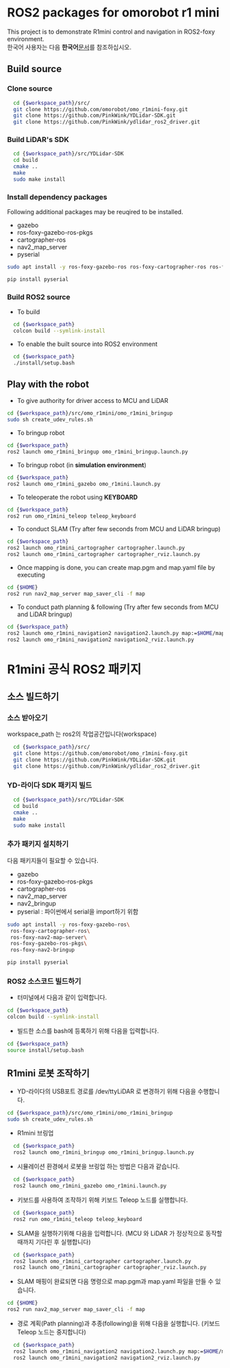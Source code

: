 # ROS2 packages for omorobot r1 mini

This project is to demonstrate R1mini control and navigation in ROS2-foxy environment.  
한국어 사용자는 다음 **한국어**[문서](README_KR.md)를 참조하십시오.  

## Build source

### Clone source

```bash
  cd {$workspace_path}/src/
  git clone https://github.com/omorobot/omo_r1mini-foxy.git
  git clone https://github.com/PinkWink/YDLidar-SDK.git
  git clone https://github.com/PinkWink/ydlidar_ros2_driver.git
```

### Build LiDAR's SDK

```bash
  cd {$workspace_path}/src/YDLidar-SDK
  cd build
  cmake ..
  make
  sudo make install
```

### Install dependency packages

Following additional packages may be reuqired to be installed.  
- gazebo 
- ros-foxy-gazebo-ros-pkgs
- cartographer-ros  
- nav2_map_server
- pyserial

```bash
sudo apt install -y ros-foxy-gazebo-ros ros-foxy-cartographer-ros ros-foxy-nav2-map-server ros-foxy-gazebo-ros-pkgs

pip install pyserial
```

### Build ROS2 source

- To build

```bash
  cd {$workspace_path}
  colcon build --symlink-install
```

- To enable the built source into ROS2 environment

```bash
  cd {$workspace_path}
  ./install/setup.bash
```

## Play with the robot

- To give authority for driver access to MCU and LiDAR

```bash
cd {$workspace_path}/src/omo_r1mini/omo_r1mini_bringup
sudo sh create_udev_rules.sh
```

- To bringup robot

```bash
cd {$workspace_path}
ros2 launch omo_r1mini_bringup omo_r1mini_bringup.launch.py
```

- To bringup robot (in **simulation environment**)
```bash
cd {$workspace_path}
ros2 launch omo_r1mini_gazebo omo_r1mini.launch.py
```
- To teleoperate the robot using **KEYBOARD**

```bash
cd {$workspace_path}
ros2 run omo_r1mini_teleop teleop_keyboard
```

- To conduct SLAM (Try after few seconds from MCU and LiDAR bringup)

```bash
cd {$workspace_path}
ros2 launch omo_r1mini_cartographer cartographer.launch.py
ros2 launch omo_r1mini_cartographer cartographer_rviz.launch.py
```

- Once mapping is done, you can create map.pgm and map.yaml file by executing

```bash
cd {$HOME}
ros2 run nav2_map_server map_saver_cli -f map
```

- To conduct path planning & following (Try after few seconds from MCU and LiDAR bringup)
```bash
cd {$workspace_path}
ros2 launch omo_r1mini_navigation2 navigation2.launch.py map:=$HOME/map.yaml
ros2 launch omo_r1mini_navigation2 navigation2_rviz.launch.py
```

# R1mini 공식 ROS2 패키지

## 소스 빌드하기

### 소스 받아오기

workspace_path 는 ros2의 작업공간입니다(workspace) 
```bash
  cd {$workspace_path}/src/
  git clone https://github.com/omorobot/omo_r1mini-foxy.git
  git clone https://github.com/PinkWink/YDLidar-SDK.git
  git clone https://github.com/PinkWink/ydlidar_ros2_driver.git
```

### YD-라이다 SDK 패키지 빌드

```bash
  cd {$workspace_path}/src/YDLidar-SDK
  cd build
  cmake ..
  make
  sudo make install
```
### 추가 패키지 설치하기

다음 패키지들이 필요할 수 있습니다.  
- gazebo 
- ros-foxy-gazebo-ros-pkgs
- cartographer-ros  
- nav2_map_server
- nav2_bringup
- pyserial : 파이썬에서 serial을 import하기 위함

```bash
sudo apt install -y ros-foxy-gazebo-ros\
 ros-foxy-cartographer-ros\
 ros-foxy-nav2-map-server\
 ros-foxy-gazebo-ros-pkgs\
 ros-foxy-nav2-bringup

pip install pyserial
```

### ROS2 소스코드 빌드하기

- 터미널에서 다음과 같이 입력합니다.

```bash
cd {$workspace_path}
colcon build --symlink-install
```

- 빌드한 소스를 bash에 등록하기 위해 다음을 입력합니다.

```bash
cd {$workspace_path}
source install/setup.bash
```

## R1mini 로봇 조작하기

- YD-라이다의 USB포트 경로를 /dev/ttyLiDAR 로 변경하기 위해 다음을 수행합니다.

```bash
cd {$workspace_path}/src/omo_r1mini/omo_r1mini_bringup
sudo sh create_udev_rules.sh
```

- R1mini 브링업

```bash
  cd {$workspace_path}
  ros2 launch omo_r1mini_bringup omo_r1mini_bringup.launch.py
```

- 시뮬레이션 환경에서 로봇을 브링업 하는 방법은 다음과 같습니다.
```bash
  cd {$workspace_path}
  ros2 launch omo_r1mini_gazebo omo_r1mini.launch.py
```

- 키보드를 사용하여 조작하기 위해 키보드 Teleop 노드를 실행합니다.

```bash
  cd {$workspace_path}
  ros2 run omo_r1mini_teleop teleop_keyboard
```

- SLAM을 실행하기위해 다음을 입력합니다. (MCU 와 LiDAR 가 정상적으로 동작할때까지 기다린 후 실행합니다)

```bash
  cd {$workspace_path}
  ros2 launch omo_r1mini_cartographer cartographer.launch.py
  ros2 launch omo_r1mini_cartographer cartographer_rviz.launch.py
```
- SLAM 매핑이 완료되면 다음 명령으로 map.pgm과 map.yaml 파일을 만들 수 있습니다.

```bash
cd {$HOME}
ros2 run nav2_map_server map_saver_cli -f map
```

- 경로 계획(Path planning)과 추종(following)을 위해 다음을 실행합니다. (키보드 Teleop 노드는 중지합니다)
```bash
  cd {$workspace_path}
  ros2 launch omo_r1mini_navigation2 navigation2.launch.py map:=$HOME/map.yaml
  ros2 launch omo_r1mini_navigation2 navigation2_rviz.launch.py
```
